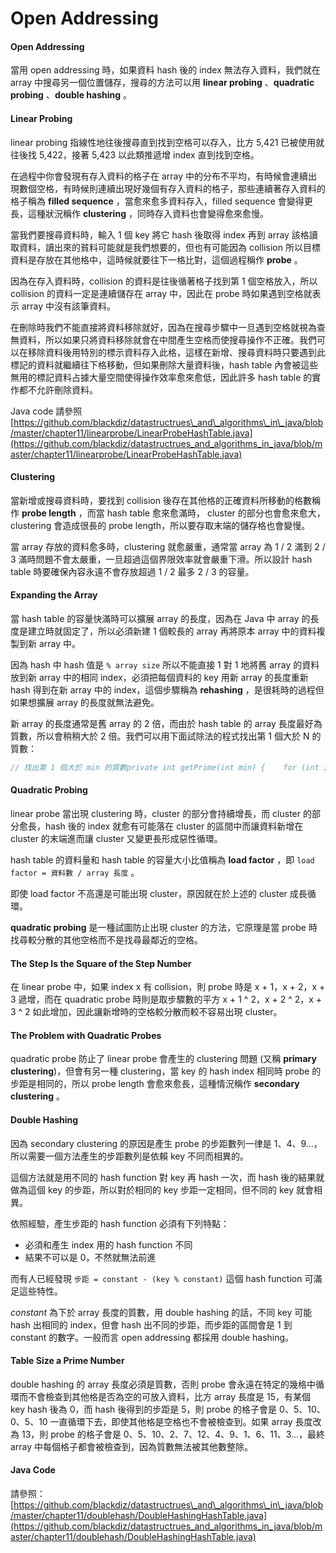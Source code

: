 # Open Addressing

#### Open Addressing

當用 open addressing 時，如果資料 hash 後的 index 無法存入資料，我們就在 array 中搜尋另一個位置儲存，搜尋的方法可以用 **linear probing** 、**quadratic probing** 、**double hashing** 。

#### Linear Probing

linear probing 指線性地往後搜尋直到找到空格可以存入，比方 5,421 已被使用就往後找 5,422，接著 5,423 以此類推遞增 index 直到找到空格。

在過程中你會發現有存入資料的格子在 array 中的分布不平均，有時候會連續出現數個空格，有時候則連續出現好幾個有存入資料的格子，那些連續著存入資料的格子稱為 **filled sequence** ，當愈來愈多資料存入，filled sequence 會變得更長，這種狀況稱作 **clustering** ，同時存入資料也會變得愈來愈慢。

當我們要搜尋資料時，輸入 1 個 key 將它 hash 後取得 index 再到 array 該格讀取資料，讀出來的貧料可能就是我們想要的，但也有可能因為 collision 所以目標資料是存放在其他格中，這時候就要往下一格比對，這個過程稱作 **probe** 。

因為在存入資料時，collision 的資料是往後循著格子找到第 1 個空格放入，所以 collision 的資料一定是連續儲存在 array 中，因此在 probe 時如果遇到空格就表示 array 中沒有該筆資料。

在刪除時我們不能直接將資料移除就好，因為在搜尋步驟中一旦遇到空格就視為查無資料，所以如果只將資料移除就會在中間產生空格而使搜尋操作不正確。我們可以在移除資料後用特別的標示資料存入此格，這樣在新增、搜尋資料時只要遇到此標記的資料就繼續往下格移動，但如果刪除大量資料後，hash table 內會被這些無用的標記資料占據大量空間使得操作效率愈來愈低，因此許多 hash table 的實作都不允許刪除資料。

Java code 請參照[https://github.com/blackdiz/datastructrues\_and\_algorithms\_in\_java/blob/master/chapter11/linearprobe/LinearProbeHashTable.java](https://github.com/blackdiz/datastructrues_and_algorithms_in_java/blob/master/chapter11/linearprobe/LinearProbeHashTable.java)

#### Clustering

當新增或搜尋資料時，要找到 collision 後存在其他格的正確資料所移動的格數稱作 **probe length** ，而當 hash table 愈來愈滿時， cluster 的部分也會愈來愈大，clustering 會造成很長的 probe length，所以要存取末端的儲存格也會變慢。

當 array 存放的資料愈多時，clustering 就愈嚴重，通常當 array 為 1 / 2 滿到 2 / 3 滿時問題不會太嚴重，一旦超過這個界限效率就會嚴重下滑。所以設計 hash table 時要確保內容永遠不會存放超過 1 / 2 最多 2 / 3 的容量。

#### Expanding the Array

當 hash table 的容量快滿時可以擴展 array 的長度，因為在 Java 中 array 的長度是建立時就固定了，所以必須新建 1 個較長的 array 再將原本 array 中的資料複製到新 array 中。

因為 hash 中 hash 值是 `% array size` 所以不能直接 1 對 1 地將舊  array 的資料放到新 array 中的相同 index，必須把每個資料的 key 用新 array 的長度重新 hash 得到在新 array 中的 index，這個步驟稱為 **rehashing** ，是很耗時的過程但如果想擴展 array 的長度就無法避免。

新 array 的長度通常是舊 array 的 2 倍，而由於 hash table 的 array 長度最好為質數，所以會稍稍大於 2 倍。我們可以用下面試除法的程式找出第 1 個大於 N 的質數：

```java
// 找出第 1 個大於 min 的質數private int getPrime(int min) {    for (int i = min + 1; true; i++) {        if (isPrime(i)) {            return i;        }    }}// 任何合數 n = a * b，a、b 為質數，則可能的組合為 1 < a <= b < n// 因為 a <= b 所以如果分別 * a 和 * b // 可得 a ^ 2 <= a * b 和 a * b <= b ^ 2// 故 a ^ 2 <= n <= b ^ 2// 再開方根可得// a <= sqrt(n) <= b// 故 n 的因數最大為 sqrt(n)// 如果 2 ~ sqrt(n) 中間有可以整除 n，則 n 即為合數，反之則為質數private boolean isPrime(int n) {    for (int i = 2; i * i <= n; i++) {        if (n % i == 0) {            return false;        }    }    return true;}
```

#### Quadratic Probing

linear probe 當出現 clustering 時，cluster 的部分會持續增長，而 cluster 的部分愈長，hash 後的 index 就愈有可能落在 cluster 的區間中而讓資料新增在 cluster 的末端進而讓 cluster 又變更長形成惡性循環。

hash table 的資料量和 hash table 的容量大小比值稱為 **load factor** ，即 `load factor = 資料數 / array 長度` 。

即使 load factor 不高還是可能出現 cluster，原因就在於上述的 cluster 成長循環。

**quadratic probing** 是一種試圖防止出現 cluster 的方法，它原理是當 probe 時找尋較分散的其他空格而不是找尋最鄰近的空格。

#### The Step Is the Square of the Step Number

在 linear probe 中，如果 index x 有 collision，則 probe 時是 x + 1，x + 2，x + 3 遞增，而在 quadratic probe 時則是取步驟數的平方 x + 1 ^ 2，x + 2 ^ 2，x + 3 ^ 2 如此增加，因此讓新增時的空格較分散而較不容易出現 cluster。

#### The Problem with Quadratic Probes

quadratic probe 防止了 linear probe 會產生的 clustering 問題 \(又稱 **primary clustering**\)，但會有另一種 clustering，當 key 的 hash index 相同時 probe 的步距是相同的，所以  probe length 會愈來愈長，這種情況稱作 **secondary clustering** 。

#### Double Hashing

因為 secondary clustering 的原因是產生 probe 的步距數列一律是 1、4、9...，所以需要一個方法產生的步距數列是依賴 key 不同而相異的。

這個方法就是用不同的 hash function 對 key 再 hash  一次，而 hash 後的結果就做為這個 key 的步距，所以對於相同的 key 步距一定相同，但不同的 key 就會相異。

依照經驗，產生步距的 hash function 必須有下列特點：

* 必須和產生 index 用的 hash function 不同
* 結果不可以是 0，不然就無法前進

而有人已經發現 `步距 = constant - (key % constant)` 這個 hash function 可滿足這些特性。

_constant_ 為下於 array 長度的質數，用 double hashing 的話，不同 key 可能 hash 出相同的 index，但會 hash 出不同的步距，而步距的區間會是 1 到 constant 的數字。一般而言 open addressing 都採用 double hashing。

#### Table Size a Prime Number

double hashing 的 array 長度必須是質數，否則 probe 會永遠在特定的幾格中循環而不會檢查到其他格是否為空的可放入資料，比方 array 長度是 15，有某個 key hash 後為 0，而 hash 後得到的步距是 5，則 probe 的格子會是 0、5、10、0、5、10 一直循環下去，即使其他格是空格也不會被檢查到。如果 array 長度改為 13，則 probe 的格子會是 0、5、10、2、7、12、4、9、1、6、11、3...，最終 array 中每個格子都會被檢查到，因為質數無法被其他數整除。

#### Java Code

請參照：[https://github.com/blackdiz/datastructrues\_and\_algorithms\_in\_java/blob/master/chapter11/doublehash/DoubleHashingHashTable.java](https://github.com/blackdiz/datastructrues_and_algorithms_in_java/blob/master/chapter11/doublehash/DoubleHashingHashTable.java)

